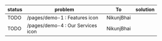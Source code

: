 | status | problem                           | To         | solution |
| ------ | --------------------------------- | ---------- | -------- |
| TODO   | /pages/demo-1 : Features icon | NikunjBhai |          |
| TODO   | /pages/demo-4 : Our Services icon | NikunjBhai |          |